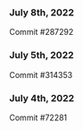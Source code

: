 ### July 8th, 2022

Commit #287292

### July 5th, 2022

Commit #314353


### July 4th, 2022

Commit #72281
